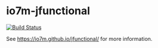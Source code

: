 io7m-jfunctional
================

[![Build Status](https://travis-ci.org/io7m/jfunctional.svg)](https://travis-ci.org/io7m/jfunctional)

See https://io7m.github.io/jfunctional/ for more information.

